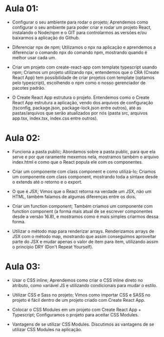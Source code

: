 # Aula 01:

- Configurar o seu ambiente para rodar o projeto;
Aprendemos como configurar o seu ambiente para poder criar e rodar um projeto React, instalando o Node/npm e o GIT para controlarmos as versões e/ou baixarmos a aplicação do Github.

- Diferenciar npx de npm;
Utilizamos o npx na aplicação e aprendemos a diferenciar o comando npx do comando npm, mostrando quando é melhor usar cada um.

- Criar um projeto com create-react-app com template typescript usando npm;
Criamos um projeto utilizando npx, entendemos que o CRA (Create React App) tem possibilidade de criar projetos com template (optamos pelo typescript), escolhendo o npm como o nosso gerenciador de pacotes padrão.

- O Create React App estrutura o projeto.
Entendemos como o Create React App estrutura a aplicação, vendo dos arquivos de configuração (tsconfig, package.json, package-lock.json entre outros), até as pastas/arquivos que serão atualizados por nós (pasta src, arquivos app.tsx, index.tsx, index.css entre outros).

# Aula 02:

- Funciona a pasta public;
Abordamos sobre a pasta public, para que ela serve e por que raramente mexemos nela, mostramos também o arquivo index.html e como que o React popula ele com os componentes.

- Criar um componente com class component e como utilizá-lo;
Criamos um componente com class component, mostrando toda a sintaxe desde o extends até o retorno e o export.

- O que é JSX;
Vimos que o React retorna na verdade um JSX, não um HTML, também falamos de algumas diferenças entre os dois.

- Criar um function component;
Também criamos um componente com function component (a forma mais atual de se escrever componentes desde a versão 16.8), e mostramos como é mais simples criarmos dessa forma.

- Utilizar o método map para renderizar arrays.
Renderizamos arrays de JSX com o método map, mostrando que assim conseguimos aproveitar parte do JSX e mudar apenas o valor de item para item, utilizando assim o princípio DRY (Don't Repeat Yourself).

# Aula 03:

- Usar o CSS inline;
Aprendemos como criar o CSS inline direto no atributo, como variável JS e utilizando condicionais para mudar o estilo.

- Utilizar CSS e Sass no projeto;
Vimos como importar CSS e SASS no projeto é fácil dentro de um projeto criado com Create React App.

- Colocar o CSS Modules em um projeto com Create React App + Typescript;
Configuramos o projeto para aceitar CSS Modules.

- Vantagens de se utilizar CSS Modules.
Discutimos as vantagens de se utilizar CSS Modules na aplicação.